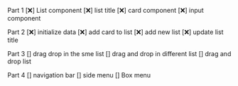 Part 1
[❌] List component 
[❌] list title
[❌] card component
[❌] input component

Part 2 
[❌] initialize data
[❌] add card to list 
[❌] add new list 
[❌] update list title 

Part 3
[] drag drop in the sme list 
[] drag and drop in different list
[] drag and drop list 

Part 4 
[] navigation bar
[] side menu
[] Box menu